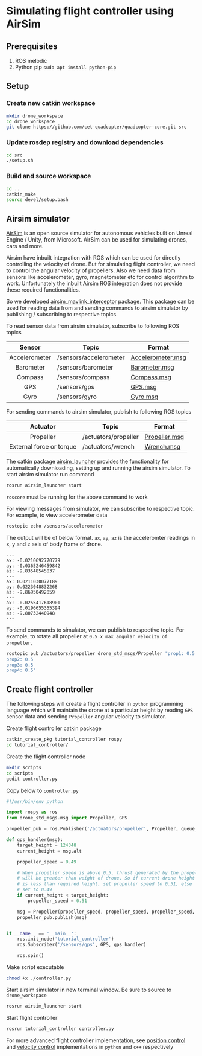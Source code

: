 Simulating flight controller using AirSim
====

## Prerequisites
1. ROS melodic
2. Python pip `sudo apt install python-pip`

## Setup

### Create new catkin workspace

``` sh
mkdir drone_workspace
cd drone_workspace
git clone https://github.com/cet-quadcopter/quadcopter-core.git src
```

### Update rosdep registry and download dependencies
``` sh
cd src
./setup.sh
```

### Build and source workspace
```sh
cd ..
catkin_make
source devel/setup.bash
```

## Airsim simulator
[AirSim](https://github.com/microsoft/AirSim) is an open source simulator for autonomous vehicles built on Unreal Engine / Unity, from Microsoft. AirSim can be used for simulating drones, cars and more.

Airsim have inbuilt integration with ROS which can be used for directly controlling the velocity of drone. But for simulating flight controller, we need to control the angular velocity of propellers. Also we need data from sensors like accelerometer, gyro, magnetometer etc for control algorithm to work. Unfortunately the inbuilt Airsim ROS integration does not provide these required functionalities.

So we developed [airsim_mavlink_interceptor](https://github.com/cet-quadcopter/quadcopter-core/tree/master/airsim_mavlink_interceptor) package. This package can be used for reading data from and sending commands to airsim simulator by publishing / subscribing to respective topics.

To read sensor data from airsim simulator, subscribe to following ROS topics

| Sensor        | Topic                  | Format |
| :-------------: |----------------------  |--------|
| Accelerometer | /sensors/accelerometer | [Accelerometer.msg](https://github.com/cet-quadcopter/quadcopter-core/blob/master/drone_std_msgs/msg/Accelerometer.msg) |
| Barometer     | /sensors/barometer     | [Barometer.msg](https://github.com/cet-quadcopter/quadcopter-core/blob/master/drone_std_msgs/msg/Barometer.msg) |
| Compass       | /sensors/compass       | [Compass.msg](https://github.com/cet-quadcopter/quadcopter-core/blob/master/drone_std_msgs/msg/Compass.msg) |
| GPS           | /sensors/gps           | [GPS.msg](https://github.com/cet-quadcopter/quadcopter-core/blob/master/drone_std_msgs/msg/GPS.msg) |
| Gyro          | /sensors/gyro          | [Gyro.msg](https://github.com/cet-quadcopter/quadcopter-core/blob/master/drone_std_msgs/msg/Gyro.msg) |

For sending commands to airsim simulator, publish to following ROS topics

| Actuator | Topic | Format |
| :-----:| ------ | ------ |
| Propeller | /actuators/propeller | [Propeller.msg](https://github.com/cet-quadcopter/quadcopter-core/blob/master/drone_std_msgs/msg/Propeller.msg) |
| External force or torque | /actuators/wrench | [Wrench.msg](https://github.com/cet-quadcopter/quadcopter-core/blob/master/drone_std_msgs/msg/Wrench.msg) |

The catkin package [airsim_launcher](https://github.com/cet-quadcopter/quadcopter-core/tree/master/airsim_launcher) provides the functionality for automatically downloading, setting up and running the airsim simulator. To start airsim simulator run command

```sh
rosrun airsim_launcher start
```
`roscore` must be running for the above command to work

For viewing messages from simulator, we can subscribe to respective topic. For example, to view accelerometer data

```sh
rostopic echo /sensors/accelerometer
```

The output will be of below format. `ax`, `ay`, `az` is the acceleromter readings in x, y and z axis of body frame of drone.

```
---
ax: -0.0210692770779
ay: -0.0365246459842
az: -9.83548545837
---
ax: 0.0211030077189
ay: 0.0223048832268
az: -9.86950492859
---
ax: -0.0255417618901
ay: -0.0196655355394
az: -9.80732440948
---
```

To send commands to simulator, we can publish to respective topic. For example, to rotate all propeller at `0.5 x max angular velocity of propeller`,

``` sh
rostopic pub /actuators/propeller drone_std_msgs/Propeller "prop1: 0.5
prop2: 0.5
prop3: 0.5
prop4: 0.5"
```

## Create flight controller

The following steps will create a flight controller in `python` programming language which will maintain the drone at a particular height by reading `GPS` sensor data and sending `Propeller` angular velocity to simulator.

Create flight controller catkin package

```sh
catkin_create_pkg tutorial_controller rospy
cd tutorial_controller/
```

Create the flight controller node

```sh
mkdir scripts
cd scripts
gedit controller.py
```

Copy below to `controller.py`

```python
#!/usr/bin/env python 

import rospy as ros
from drone_std_msgs.msg import Propeller, GPS

propeller_pub = ros.Publisher('/actuators/propeller', Propeller, queue_size=10)

def gps_handler(msg):
    target_height = 124348
    current_height = msg.alt

    propeller_speed = 0.49

    # When propeller speed is above 0.5, thrust generated by the propeller 
    # will be greater than weight of drone. So if current drone height
    # is less than required height, set propeller speed to 0.51, else 
    # set to 0.49
    if current_height < target_height:
        propeller_speed = 0.51

    msg = Propeller(propeller_speed, propeller_speed, propeller_speed, propeller_speed)
    propeller_pub.publish(msg)


if __name__ == '__main__':
    ros.init_node('tutorial_controller')
    ros.Subscriber('/sensors/gps', GPS, gps_handler)

    ros.spin()

```

Make script executable

```sh
chmod +x ./controller.py
```

Start airsim simulator in new terminal window. Be sure to source to `drone_workspace`

```sh
rosrun airsim_launcher start
```

Start flight controller

```sh
rosrun tutorial_controller controller.py
```

For more advanced flight controller implementation, see [position control](https://github.com/cet-quadcopter/quadcopter-core/blob/master/airsim_mavlink_interceptor/scripts/altitude_lock.py) and [velocity control](https://github.com/cet-quadcopter/quadcopter-core/tree/master/falcon) implementations in `python` and `c++` respectively
